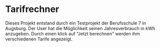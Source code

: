 # Tarifrechner

Dieses Projekt entstand durch ein Testprojekt der Berufsschule 7 in Augsburg. 
Der User hat die Möglichkeit seinen Jahresverbrauch in kWh anzugeben. Durch einen klick auf "Jetzt berechnen" werden ihm verschiedenen Tarife angezeigt. 
